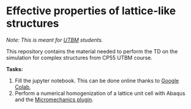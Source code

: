 # Effective properties of lattice-like structures

*Note: This is meant for [UTBM](https://www.utbm.fr/english/) students.*

This repository contains the material needed to perform the TD on the simulation for complex structures from CP55 UTBM course.

**Tasks:** 
1. Fill the jupyter notebook. This can be done online thanks to [Google Colab](https://colab.research.google.com/github/),
2. Perform a numerical homogenization of a lattice unit cell with Abaqus and the [Micromechanics plugin](https://info.simuleon.com/blog/multiscale-modelling-of-a-concrete-steel-composite-using-the-abaqus-rve-micromechanics-plugin).